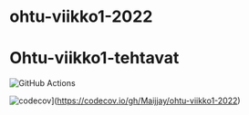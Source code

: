 # ohtu-viikko1-2022

# Ohtu-viikko1-tehtavat

![GitHub Actions](https://github.com/Maijjay/ohtu-viikko1-2022/workflows/CI/badge.svg)

![codecov](https://codecov.io/gh/Maijjay/ohtu-viikko1-2022/branch/main/graph/badge.svg?token=ZKFVDJKVKL)](https://codecov.io/gh/Maijjay/ohtu-viikko1-2022)
